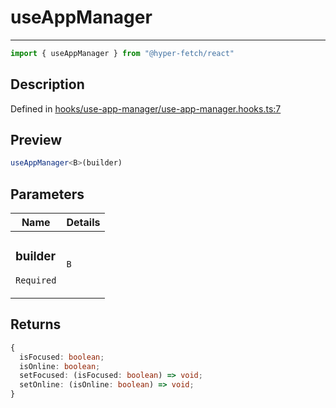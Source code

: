 

# useAppManager

<div class="api-docs__separator" data-reactroot="">

---

</div><div class="api-docs__import" data-reactroot="">

```ts
import { useAppManager } from "@hyper-fetch/react"
```

</div><div class="api-docs__section">

## Description

</div><div class="api-docs__description"><span class="api-docs__do-not-parse">



</span></div><p class="api-docs__definition">

Defined in [hooks/use-app-manager/use-app-manager.hooks.ts:7](https://github.com/BetterTyped/hyper-fetch/blob/2ce105c7/packages/react/src/hooks/use-app-manager/use-app-manager.hooks.ts#L7)

</p><div class="api-docs__section">

## Preview

</div><div class="api-docs__preview fn">

```ts
useAppManager<B>(builder)
```

</div><div class="api-docs__section">

## Parameters

</div><div class="api-docs__parameters"><table><thead><tr><th>Name</th><th>Details</th></tr></thead><tbody><tr param-data="builder"><td class="api-docs__param-name required">

### builder 

`Required`

</td><td class="api-docs__param-type">

`B`

</td></tr></tbody></table></div><div class="api-docs__section">

## Returns

</div><div class="api-docs__returns">

```ts
{
  isFocused: boolean;
  isOnline: boolean;
  setFocused: (isFocused: boolean) => void;
  setOnline: (isOnline: boolean) => void;
}
```

</div>